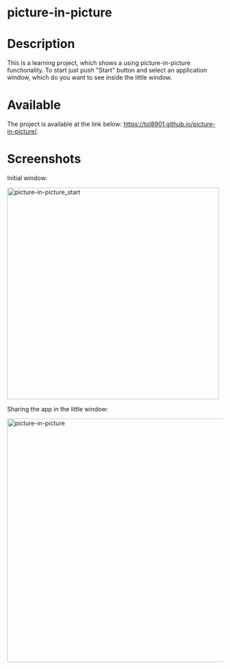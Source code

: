 # picture-in-picture

# Description

This is a learning project, which shows a using picture-in-picture functionality.
To start just push "Start" button and select an application window, which do you want to see inside the little window.

# Available

The project is available at the link below: 
https://tol8901.github.io/picture-in-picture/.

# Screenshots

Initial window:

<img width="495" alt="picture-in-picture_start" src="https://user-images.githubusercontent.com/39213432/103138829-42f9f800-46e7-11eb-8c02-ce47f4eb3bb6.png">

Sharing the app in the little window:

<img width="569" alt="picture-in-picture" src="https://user-images.githubusercontent.com/39213432/103138831-47beac00-46e7-11eb-98bb-4cd63d48d921.png">
